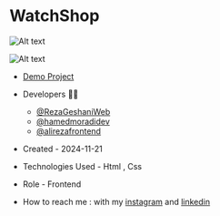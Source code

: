# WatchShop

![Alt text](https://github.com/user-attachments/assets/218d70c2-6672-45d5-bc2f-b7f87bc05a80)


![Alt text](https://github.com/user-attachments/assets/7f8f1de5-c8e1-44b1-8482-75ed90b78137)


- [Demo Project](https://rezageshaniweb.github.io/WatchShop/)


- Developers 👨‍💻
   - [@RezaGeshaniWeb](https://github.com/RezaGeshaniWeb)
   - [@hamedmoradidev](https://github.com/hamedmoradidev)
   - [@alirezafrontend](https://github.com/alirezafrontend)

- Created - 2024-11-21

- Technologies Used - Html , Css

- Role - Frontend

- How to reach me : with my [instagram](https://www.instagram.com/rezageshani_web) and [linkedin](http://www.linkedin.com/in/reza-geshani-web)
